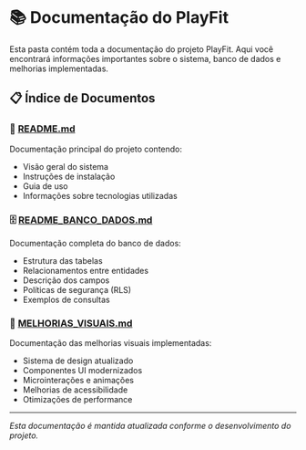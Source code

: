 # 📚 Documentação do PlayFit

Esta pasta contém toda a documentação do projeto PlayFit. Aqui você encontrará informações importantes sobre o sistema, banco de dados e melhorias implementadas.

## 📋 Índice de Documentos

### 📖 [README.md](./README.md)
Documentação principal do projeto contendo:
- Visão geral do sistema
- Instruções de instalação
- Guia de uso
- Informações sobre tecnologias utilizadas

### 🗄️ [README_BANCO_DADOS.md](./README_BANCO_DADOS.md)
Documentação completa do banco de dados:
- Estrutura das tabelas
- Relacionamentos entre entidades
- Descrição dos campos
- Políticas de segurança (RLS)
- Exemplos de consultas

### 🎨 [MELHORIAS_VISUAIS.md](./MELHORIAS_VISUAIS.md)
Documentação das melhorias visuais implementadas:
- Sistema de design atualizado
- Componentes UI modernizados
- Microinterações e animações
- Melhorias de acessibilidade
- Otimizações de performance

---

*Esta documentação é mantida atualizada conforme o desenvolvimento do projeto.* 